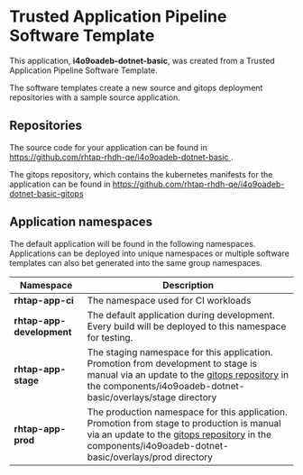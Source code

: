 # Trusted Application Pipeline Software Template

This application, **i4o9oadeb-dotnet-basic**, was created from a Trusted Application Pipeline Software Template.

The software templates create a new source and gitops deployment repositories with a sample source application. 

## Repositories

The source code for your application can be found in [https://github.com/rhtap-rhdh-qe/i4o9oadeb-dotnet-basic ](https://github.com/rhtap-rhdh-qe/i4o9oadeb-dotnet-basic ).
 
The gitops repository, which contains the kubernetes manifests for the application can be found in 
[https://github.com/rhtap-rhdh-qe/i4o9oadeb-dotnet-basic-gitops ](https://github.com/rhtap-rhdh-qe/i4o9oadeb-dotnet-basic-gitops ) 

## Application namespaces 

The default application will be found in the following namespaces. Applications can be deployed into unique namespaces or multiple software templates can also bet generated into the same group namespaces.  

|  Namespace   |  Description   |  
| -------- | -------- |
| **rhtap-app-ci** | The namespace used for CI workloads |
| **rhtap-app-development** | The default application during development. Every build will be deployed to this namespace for testing. |
| **rhtap-app-stage** | The staging namespace for this application. Promotion from development to stage is manual via an update to the [gitops repository](https://github.com/rhtap-rhdh-qe/i4o9oadeb-dotnet-basic-gitops ) in the components/i4o9oadeb-dotnet-basic/overlays/stage directory |
| **rhtap-app-prod** | The production namespace for this application. Promotion from stage to production is manual via an update to the [gitops repository](https://github.com/rhtap-rhdh-qe/i4o9oadeb-dotnet-basic-gitops ) in the components/i4o9oadeb-dotnet-basic/overlays/prod directory |